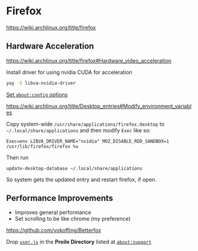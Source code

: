 # Firefox

https://wiki.archlinux.org/title/firefox

## Hardware Acceleration

https://wiki.archlinux.org/title/firefox#Hardware_video_acceleration

Install driver for using nvidia CUDA for acceleration

```bash
yay -S libva-nvidia-driver
```

[Set `about:config` options](https://github.com/elFarto/nvidia-vaapi-driver/#firefox)

https://wiki.archlinux.org/title/Desktop_entries#Modify_environment_variables

Copy system-wide `/usr/share/applications/firefox.desktop` to `~/.local/share/applications` and then modify `Exec` like so:

```
Exec=env LIBVA_DRIVER_NAME="nvidia" MOZ_DISABLE_RDD_SANDBOX=1 /usr/lib/firefox/firefox %u
```
Then run

```
update-desktop-database ~/.local/share/applications
```
So system gets the updated entry and restart firefox, if open.

## Performance Improvements

* Improves general performance
* Set scrolling to be like chrome (my preference)

https://github.com/yokoffing/Betterfox

Drop [`user.js`](/programs/firefox/user.js) in the **Proile Directory** listed at [`about:support`](about:support)
